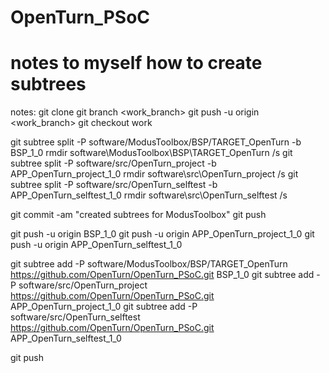 # OpenTurn_PSoC


# notes to myself how to create subtrees
notes:
git clone <repo>
git branch <work_branch>
git push -u origin <work_branch>
git checkout work

git subtree split -P software/ModusToolbox/BSP/TARGET_OpenTurn -b BSP_1_0
rmdir software\ModusToolbox\BSP\TARGET_OpenTurn /s
git subtree split -P software/src/OpenTurn_project -b APP_OpenTurn_project_1_0
rmdir software\src\OpenTurn_project /s
git subtree split -P software/src/OpenTurn_selftest -b APP_OpenTurn_selftest_1_0
rmdir software\src\OpenTurn_selftest /s

git commit -am "created subtrees for ModusToolbox"
git push

git push -u origin BSP_1_0
git push -u origin APP_OpenTurn_project_1_0
git push -u origin APP_OpenTurn_selftest_1_0

git subtree add -P software/ModusToolbox/BSP/TARGET_OpenTurn https://github.com/OpenTurn/OpenTurn_PSoC.git BSP_1_0
git subtree add -P software/src/OpenTurn_project https://github.com/OpenTurn/OpenTurn_PSoC.git APP_OpenTurn_project_1_0
git subtree add -P software/src/OpenTurn_selftest https://github.com/OpenTurn/OpenTurn_PSoC.git APP_OpenTurn_selftest_1_0

git push